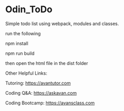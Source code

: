 # Odin_ToDo

Simple todo list using webpack, modules and classes.

run the following

npm install

npm run build

then open the html file in the dist folder

Other Helpful Links:

Tutoring: https://avantutor.com

Coding Q&A: https://askavan.com

Coding Bootcamp: https://avansclass.com
